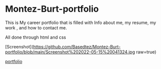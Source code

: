 # Montez-Burt-portfolio
This is My career portfolio that is filled with Info about me, my resume, my work , and how to contact me.

All done through html and css

[Screenshot](https://github.com/Basedtez/Montez-Burt-portfolio/blob/main/Screenshot%202022-05-15%20041324.jpg raw=true)

[portfolio](https://basedtez.github.io/Montez-Burt-portfolio/)
